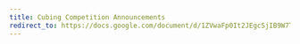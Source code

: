 ```yaml
---
title: Cubing Competition Announcements
redirect_to: https://docs.google.com/document/d/1ZVwaFp0It2JEgcSjIB9W7TP7qmFEB3SJWdhkRlB95vA/edit
---
```


